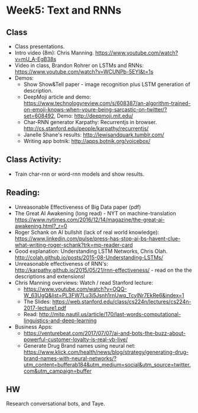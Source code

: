 # Week5: Text and RNNs


## Class

* Class presentations.
* Intro video (8m): Chris Manning. https://www.youtube.com/watch?v=mU_A-EgB38s
* Video in class, Brandon Rohrer on LSTMs and RNNs: https://www.youtube.com/watch?v=WCUNPb-5EYI&t=1s
* Demos:
	* Show Show&Tell paper - image recognition plus LSTM generation of description.
	* DeepMoji article and demo: https://www.technologyreview.com/s/608387/an-algorithm-trained-on-emoji-knows-when-youre-being-sarcastic-on-twitter/?set=608492, Demo: http://deepmoji.mit.edu/
	* Char-RNN generator Karpathy: Recurrentjs in browser.
	http://cs.stanford.edu/people/karpathy/recurrentjs/
	* Janelle Shane's results: http://lewisandquark.tumblr.com/
	* Writing app botnik: http://apps.botnik.org/voicebox/

## Class Activity:
* Train char-rnn or word-rnn models and show results.


## Reading:
* Unreasonable Effectiveness of Big Data paper (pdf)
* The Great AI Awakening (long read) - NYT on machine-translation https://www.nytimes.com/2016/12/14/magazine/the-great-ai-awakening.html?_r=0
* Roger Schank on AI bullshit (lack of real world knowledge): https://www.linkedin.com/pulse/press-has-stop-ai-bs-havent-clue-what-writing-roger-schank?trk=mp-reader-card
* Good explanation: Understanding LSTM Networks, Chris Olah. http://colah.github.io/posts/2015-08-Understanding-LSTMs/
* Unreasonable effectiveness of RNN's: http://karpathy.github.io/2015/05/21/rnn-effectiveness/ - read on the the descriptions and extensions!
* Chris Manning overviews: 
	Watch / read Stanford lecture:
	* https://www.youtube.com/watch?v=OQQ-W_63UgQ&list=PL3FW7Lu3i5Jsnh1rnUwq_TcylNr7EkRe6&index=1
	* The Slides: https://web.stanford.edu/class/cs224n/lectures/cs224n-2017-lecture1.pdf
	* Read: http://mitp.nautil.us/article/170/last-words-computational-linguistics-and-deep-learning
* Business Apps:
	* https://venturebeat.com/2017/07/07/ai-and-bots-the-buzz-about-powerful-customer-loyalty-is-real-vb-live/
	* Generate Drug Brand names using neural net: https://www.klick.com/health/news/blog/strategy/generating-drug-brand-names-with-neural-networks/?utm_content=bufferab184&utm_medium=social&utm_source=twitter.com&utm_campaign=buffer


## HW

Research conversational bots, and Taye.